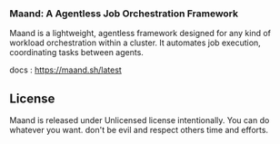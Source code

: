 ### Maand: A Agentless Job Orchestration Framework

Maand is a lightweight, agentless framework designed for any kind of workload orchestration within a
cluster. It automates job execution, coordinating tasks between agents.

docs : https://maand.sh/latest

## License

Maand is released under Unlicensed license intentionally. You can do whatever you want. don't be evil and respect others
time and efforts.


